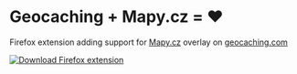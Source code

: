 # Geocaching + Mapy.cz = :heart:

Firefox extension adding support for [Mapy.cz](https://mapy.cz) overlay on [geocaching.com](https://www.geocaching.com)

[![Download Firefox extension](https://img.shields.io/badge/Download-Firefox%20extension-orange?style=for-the-badge&logo=firefox)](https://github.com/jirkavrba/geocaching-mapy-cz/releases/download/0.1/geocaching_mapycz-0.1-an+fx.xpi)
